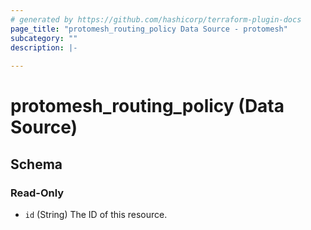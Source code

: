 ```yaml
---
# generated by https://github.com/hashicorp/terraform-plugin-docs
page_title: "protomesh_routing_policy Data Source - protomesh"
subcategory: ""
description: |-
  
---
```


# protomesh_routing_policy (Data Source)





<!-- schema generated by tfplugindocs -->
## Schema

### Read-Only

- `id` (String) The ID of this resource.


